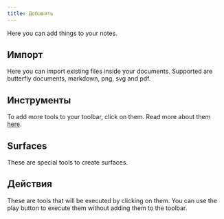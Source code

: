 ```yaml
---
title: Добавить
---
```


Here you can add things to your notes.

## Импорт

Here you can import existing files inside your documents.
Supported are butterfly documents, markdown, png, svg and pdf.

## Инструменты

To add more tools to your toolbar, click on them.
Read more about them [here](tools).

## Surfaces

These are special tools to create surfaces.

## Действия

These are tools that will be executed by clicking on them.
You can use the play button to execute them without adding them to the toolbar.
